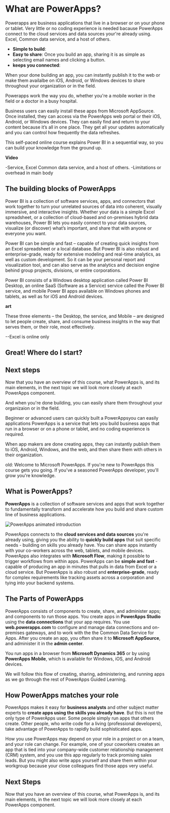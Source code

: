 # What are PowerApps?
Powerapps are business applications that live in a browser or on your phone or tablet. Very little or no coding experience is needed bacause PowerApps connect to the cloud services and data sources your're already using. Excel, Common data service, and a host of others.
- **Simple to build**:
- **Easy to share**: Once you build an app, sharing it is as simple as selecting email names and clicking a button.
- **keeps you connected**: 

When your done building an app, you can instantly publish it to the web or make them availalbe on iOS, Android, or Windows devices to share throughout your organization or in the field.

Powerapps work the way you do, whether you're a mobile worker in the field or a doctor in a busy hospital.

Business users can easily install these apps from Microsoft AppSource. Once installed, they can access via the PowerApps web portal or their iOS, Android, or Windows devices. They can easily find and return to your content because it’s all in one place. They get all your updates automatically and you can control how frequently the data refreshes.

This self-paced online course explains Power BI in a sequential way, so you can build your knowledge from the ground up.

**Video**

-Service, Excel Common data service, and a host of others.
-Limitations or overhead in main body

## The building blocks of PowerApps
Power BI is a collection of software services, apps, and connectors that work together to turn your unrelated sources of data into coherent, visually immersive, and interactive insights. Whether your data is a simple Excel spreadsheet, or a collection of cloud-based and on-premises hybrid data warehouses, Power BI lets you easily connect to your data sources, visualize (or discover) what’s important, and share that with anyone or everyone you want.

Power BI can be simple and fast – capable of creating quick insights from an Excel spreadsheet or a local database. But Power BI is also robust and enterprise-grade, ready for extensive modeling and real-time analytics, as well as custom development. So it can be your personal report and visualization tool, and can also serve as the analytics and decision engine behind group projects, divisions, or entire corporations.

Power BI consists of a Windows desktop application called Power BI Desktop, an online SaaS (Software as a Service) service called the Power BI service, and mobile Power BI apps available on Windows phones and tablets, as well as for iOS and Android devices.

**art**

These three elements – the Desktop, the service, and Mobile – are designed to let people create, share, and consume business insights in the way that serves them, or their role, most effectively.

--Excel is online only


## Great! Where do I start?

## Next steps
Now that you have an overview of this course, what PowerApps is, and its main elements, in the next topic we will look more closely at each PowerApps component.


And when you're done building, you can easily share them throughout your organizaion or in the field.


Beginner or advanced users can quickly built a PowerAppsyou can easily applications PowerApps is a service that lets you build business apps that run in a browser or on a phone or tablet, and no coding experience is required. 

When app makers are done creating apps, they can instantly publish them to iOS, Android, Windows, and the web, and then share them with others in their organization.



old:
Welcome to Microsoft PowerApps. If you're new to PowerApps this course gets you going. If you've a seasoned PowerApps developer, you'll grow you're knowledge. 

## What is PowerApps?
**PowerApps** is a collection of software services and apps that work together to fundamentally transform and accelerate how you build and share custom line of business applications.

![PowerApps animated introduction](./media/learning-introducing-powerapps/powerapps-intro.gif)

PowerApps connects to the **cloud services and data sources** you're already using, giving you the ability to **quickly build apps** that suit specific needs - building on skills you already have. You can share apps instantly with your co-workers across the web, tablets, and mobile devices. PowerApps also integrates with **Microsoft Flow**, making it possible to trigger workflows from within apps. PowerApps can be **simple and fast**  -  capable of producing an app in minutes that pulls in data from Excel or a cloud service. But PowerApps is also robust and **enterprise-grade**, ready for complex requirements like tracking assets across a corporation and tying into your backend systems.

## The Parts of PowerApps
PowerApps consists of components to create, share, and administer apps; and components to run those apps. You create apps in  **PowerApps Studio** using the **data connections** that your app requires. You use **web.powerapps.com** to configure and manage data connections and on-premises gateways, and to work with the the Common Data Service for Apps. After you create an app, you often share it to **Microsoft AppSource**, and administer it in the **admin center**.

You run apps in a browser from **Microsoft Dynamics 365** or by using **PowerApps Mobile**, which is available for Windows, iOS, and Android devices.

We will follow this flow of creating, sharing, administering, and running apps as we go through the rest of PowerApps Guided Learning.

## How PowerApps matches your role
PowerApps makes it easy for **business analysts** and other subject matter experts to **create apps using the skills you already have**. But this is not the only type of PowerApps user. Some people simply run apps that others create. Other people, who write code for a living (professional developers), take advantage of PowerApps to rapidly build sophisticated apps.

How you use PowerApps may depend on your role in a project or on a team, and your role can change. For example, one of your coworkers creates an app that is tied into your company-wide customer relationship management (CRM) system, and you use this app regularly to track promising sales leads. But you might also write apps yourself and share them within your workgroup because your close colleagues find those apps very useful.

## Next Steps
Now that you have an overview of this course, what PowerApps is, and its main elements, in the next topic we will look more closely at each PowerApps component.


